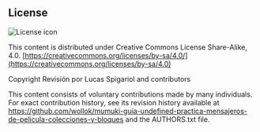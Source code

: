 ## License
![License icon](https://licensebuttons.net/l/by-sa/3.0/88x31.png)

This content is distributed under Creative Commons License Share-Alike, 4.0. [https://creativecommons.org/licenses/by-sa/4.0/](https://creativecommons.org/licenses/by-sa/4.0)

Copyright Revisión por Lucas Spigariol and contributors

This content consists of voluntary contributions made by many
individuals. For exact contribution history, see its revision history
available at https://github.com/wollok/mumuki-guia-undefined-practica-mensajeros-de-pelicula-colecciones-y-bloques and the AUTHORS.txt file.

